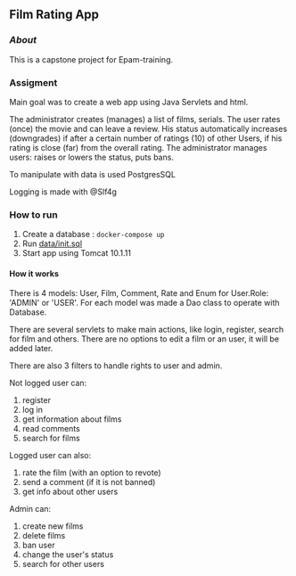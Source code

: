 ## Film Rating App

### _About_

This is a capstone project for Epam-training. 

### Assigment

Main goal was to create a web app using Java Servlets and html.

The administrator creates (manages) a list of films, serials.
The user rates (once) the movie and can leave a review. 
His status automatically increases (downgrades) if after a certain number of ratings (10) of other Users,
if his rating is close (far) from the overall rating. 
The administrator manages users: raises or lowers the status, puts bans.

To manipulate with data is used PostgresSQL

Logging is made with @Slf4g

### How to run

1. Create a database :
   `docker-compose up`
2. Run [data/init.sql](data/init.sql)
3. Start app using Tomcat 10.1.11

#### How it works

There is 4 models: User, Film, Comment, Rate and Enum for User.Role: 'ADMIN' or 'USER'.
For each model was made a Dao class to operate with Database. 

There are several servlets to make main actions, like login, register, search for film and others. There are no
options to edit a film or an user, it will be added later. 

There are also 3 filters to handle rights to user and admin.

Not logged user can:
1. register
2. log in
3. get information about films
4. read comments
5. search for films

Logged user can also:
1. rate the film (with an option to revote)
2. send a comment (if it is not banned)
3. get info about other users

Admin can:
1. create new films
2. delete films 
3. ban user
4. change the user's status
5. search for other users
